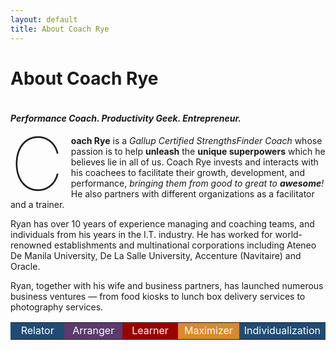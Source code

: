 ```yaml
---
layout: default
title: About Coach Rye
---
```


<div class="post">
	<h1 class="pageTitle">About Coach Rye</h1>
	<img src="{{ '/assets/img/touring.jpg' }}" alt="">
	<h4><em>Performance Coach. Productivity Geek. Entrepreneur.</em></h4>
	<p class="has-drop-cap has-medium-font-size"><strong>Coach Rye</strong>&nbsp;is a <em>Gallup Certified StrengthsFinder Coach</em> whose passion is to help <strong>unleash</strong> the <strong>unique superpowers</strong> which he believes lie in all of us. Coach Rye invests and interacts with his coachees to facilitate their growth, development, and performance, <em>bringing them from good to great to </em><strong><em>awesome</em></strong><em>!</em> He also partners with different organizations as a facilitator and a trainer.</p>
<style>
.has-medium-font-size {
font-size: var(--wp--preset--font-size--medium) !important;
}
.has-drop-cap:not(:focus)::first-letter {
float: left;
font-size: 8.4em;
line-height: 0.68;
font-weight: 100;
margin: 0.05em 0.1em 0 0;
text-transform: uppercase;
font-style: normal;
}
</style>
	<p class="intro">Ryan has over 10 years of experience managing and coaching teams, and individuals from his years in the I.T. industry. He has worked for world-renowned establishments and multinational corporations including Ateneo De Manila University, De La Salle University, Accenture (Navitaire) and Oracle.</p>
	<p>Ryan, together with his wife and business partners, has launched numerous business ventures — from food kiosks to lunch box delivery services to photography services.</p>
<table>
<tbody>
<tr>
<td style="width: 20%; text-align: center; color: #fff; background-color: #1f4c75;">Relator</td>
<td style="width: 20%; text-align: center; color: #fff; background-color: #5c3a6d;">Arranger</td>
<td style="width: 20%; text-align: center; color: #fff; background-color: #9a0200;">Learner</td>
<td style="width: 20%; text-align: center; color: #fff; background-color: #da892e;">Maximizer</td>
<td style="width: 20%; text-align: center; color: #fff; background-color: #1f4c75;">Individualization</td>
</tr>
</tbody>
</table>
</div>

